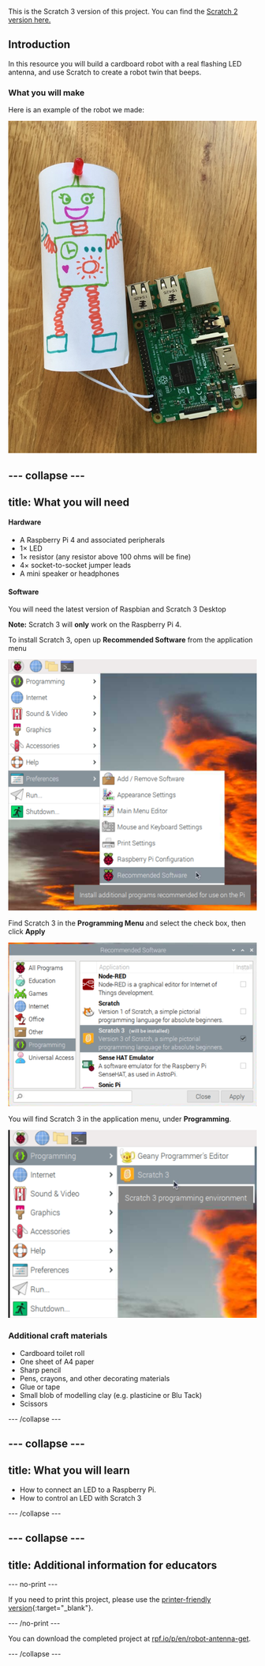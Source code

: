 This is the Scratch 3 version of this project. You can find the [Scratch 2 version here.](https://projects.raspberrypi.org/en/projects/robot-antenna-scratch2)

## Introduction
In this resource you will build a cardboard robot with a real flashing LED antenna, and use Scratch to create a robot twin that beeps.

### What you will make
Here is an example of the robot we made:

![Finished robot](images/finished-robot.jpg)

--- collapse ---
---
title: What you will need
---

#### Hardware

* A Raspberry Pi 4 and associated peripherals
* 1× LED
* 1× resistor (any resistor above 100 ohms will be fine)
* 4× socket-to-socket jumper leads
* A mini speaker or headphones

#### Software

You will need the latest version of Raspbian and Scratch 3 Desktop

**Note:** Scratch 3 will **only** work on the Raspberry Pi 4.

To install Scratch 3, open up **Recommended Software** from the application menu

![Application menu shown, with Recommended Software highlighted](images/recommended-software.png)

Find Scratch 3 in the **Programming Menu** and select the check box, then click **Apply**

![Recommended software menu shown with Scratch 3 selected](images/scratch-3.png)

You will find Scratch 3 in the application menu, under **Programming**.

![Application menu with Programming selected and Scratch 3 shown](images/launch-scratch3.png)

### Additional craft materials

+ Cardboard toilet roll
+ One sheet of A4 paper
+ Sharp pencil
+ Pens, crayons, and other decorating materials
+ Glue or tape
+ Small blob of modelling clay (e.g. plasticine or Blu Tack)
+ Scissors

--- /collapse ---

--- collapse ---
---
title: What you will learn
---

- How to connect an LED to a Raspberry Pi.
- How to control an LED with Scratch 3

--- /collapse ---

--- collapse ---
---
title: Additional information for educators
---

--- no-print ---

If you need to print this project, please use the [printer-friendly version](https://projects.raspberrypi.org/en/projects/robot-antenna/print){:target="_blank"}.

--- /no-print ---

You can download the completed project at [rpf.io/p/en/robot-antenna-get](https://rpf.io/p/en/robot-antenna-get).

--- /collapse ---
